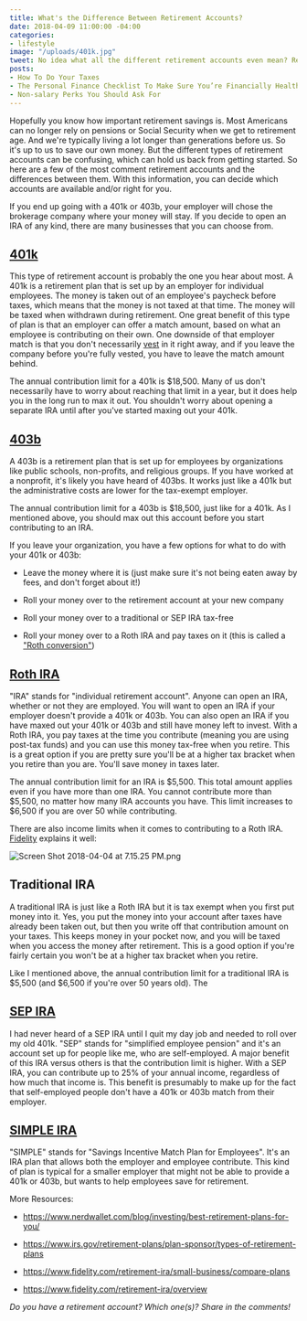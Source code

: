 ```yaml
---
title: What's the Difference Between Retirement Accounts?
date: 2018-04-09 11:00:00 -04:00
categories:
- lifestyle
image: "/uploads/401k.jpg"
tweet: No idea what all the different retirement accounts even mean? Read more here.
posts:
- How To Do Your Taxes
- The Personal Finance Checklist To Make Sure You’re Financially Healthy
- Non-salary Perks You Should Ask For
---
```


Hopefully you know how important retirement savings is. Most Americans can no longer rely on pensions or Social Security when we get to retirement age. And we're typically living a lot longer than generations before us. So it's up to us to save our own money. But the different types of retirement accounts can be confusing, which can hold us back from getting started. So here are a few of the most comment retirement accounts and the differences between them. With this information, you can decide which accounts are available and/or right for you.

If you end up going with a 401k or 403b, your employer will chose the brokerage company where your money will stay. If you decide to open an IRA of any kind, there are many businesses that you can choose from. 

## [401k](https://www.irs.gov/retirement-plans/401k-plans)

This type of retirement account is probably the one you hear about most. A 401k is a retirement plan that is set up by an employer for individual employees. The money is taken out of an employee's paycheck before taxes, which means that the money is not taxed at that time. The money will be taxed when withdrawn during retirement. One great benefit of this type of plan is that an employer can offer a match amount, based on what an employee is contributing on their own. One downside of that employer match is that you don't necessarily [vest](http://money.cnn.com/retirement/guide/401k_basics.moneymag/index10.htm) in it right away, and if you leave the company before you're fully vested, you have to leave the match amount behind.

The annual contribution limit for a 401k is $18,500. Many of us don't necessarily have to worry about reaching that limit in a year, but it does help you in the long run to max it out. You shouldn't worry about opening a separate IRA until after you've started maxing out your 401k.

## [403b](https://www.irs.gov/retirement-plans/irc-403b-tax-sheltered-annuity-plans)

A 403b is a retirement plan that is set up for employees by organizations like public schools, non-profits, and religious groups. If you have worked at a nonprofit, it's likely you have heard of 403bs. It works just like a 401k but the administrative costs are lower for the tax-exempt employer. 

The annual contribution limit for a 403b is $18,500, just like for a 401k. As I mentioned above, you should max out this account before you start contributing to an IRA.

If you leave your organization, you have a few options for what to do with your 401k or 403b:

* Leave the money where it is (just make sure it's not being eaten away by fees, and don't forget about it!)

* Roll your money over to the retirement account at your new company

* Roll your money over to a traditional or SEP IRA tax-free

* Roll your money over to a Roth IRA and pay taxes on it (this is called a ["Roth conversion"](https://investor.vanguard.com/ira/roth-conversion))

## [Roth IRA](https://www.irs.gov/retirement-plans/roth-iras)

"IRA" stands for "individual retirement account". Anyone can open an IRA, whether or not they are employed. You will want to open an IRA if your employer doesn't provide a 401k or 403b. You can also open an IRA if you have maxed out your 401k or 403b and still have money left to invest. With a Roth IRA, you pay taxes at the time you contribute (meaning you are using post-tax funds) and you can use this money tax-free when you retire. This is a great option if you are pretty sure you'll be at a higher tax bracket when you retire than you are. You'll save money in taxes later.  

The annual contribution limit for an IRA is $5,500. This total amount applies even if you have more than one IRA. You cannot contribute more than $5,500, no matter how many IRA accounts you have. This limit increases to $6,500 if you are over 50 while contributing.

There are also income limits when it comes to contributing to a Roth IRA. [Fidelity](https://www.fidelity.com/retirement-ira/faq-ira-rules) explains it well:

![Screen Shot 2018-04-04 at 7.15.25 PM.png](/uploads/Screen%20Shot%202018-04-04%20at%207.15.25%20PM.png)

## Traditional IRA

A traditional IRA is just like a Roth IRA but it is tax exempt when you first put money into it. Yes, you put the money into your account after taxes have already been taken out, but then you write off that contribution amount on your taxes. This keeps money in your pocket now, and you will be taxed when you access the money after retirement. This is a good option if you're fairly certain you won't be at a higher tax bracket when you retire. 

Like I mentioned above, the annual contribution limit for a traditional IRA is $5,500 (and $6,500 if you're over 50 years old). The

## [SEP IRA](https://www.irs.gov/retirement-plans/plan-sponsor/simplified-employee-pension-plan-sep)

I had never heard of a SEP IRA until I quit my day job and needed to roll over my old 401k. "SEP" stands for "simplified employee pension" and it's an account set up for people like me, who are self-employed. A major benefit of this IRA versus others is that the contribution limit is higher. With a SEP IRA, you can contribute up to 25% of your annual income, regardless of how much that income is. This benefit is presumably to make up for the fact that self-employed people don't have a 401k or 403b match from their employer.

## [SIMPLE IRA](https://www.irs.gov/retirement-plans/plan-sponsor/simplified-employee-pension-plan-sep)

"SIMPLE" stands for "Savings Incentive Match Plan for Employees". It's an IRA plan that allows both the employer and employee contribute. This kind of plan is typical for a smaller employer that might not be able to provide a 401k or 403b, but wants to help employees save for retirement. 

More Resources:

* https://www.nerdwallet.com/blog/investing/best-retirement-plans-for-you/

* https://www.irs.gov/retirement-plans/plan-sponsor/types-of-retirement-plans

* https://www.fidelity.com/retirement-ira/small-business/compare-plans

* https://www.fidelity.com/retirement-ira/overview

*Do you have a retirement account? Which one(s)? Share in the comments!*